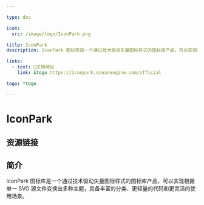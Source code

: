 ```yaml
---

type: doc

icon:
  src: /image/logo/IconPark.png

title: IconPark
description: IconPark 图标库是一个通过技术驱动矢量图标样式的图标库产品，可以实现根据单一 SVG 源文件变换出多种主题，具备丰富的分类、更轻量的代码和更灵活的使用场景。

links:
  - text: 📖文档地址
    link: &togo https://iconpark.oceanengine.com/official

togo: *togo

---
```


<ShowLogo />

# IconPark

<ShowBreadcrumb />

## 资源链接

<ShowLinks />

## 简介

IconPark 图标库是一个通过技术驱动矢量图标样式的图标库产品，可以实现根据单一 SVG 源文件变换出多种主题，具备丰富的分类、更轻量的代码和更灵活的使用场景。